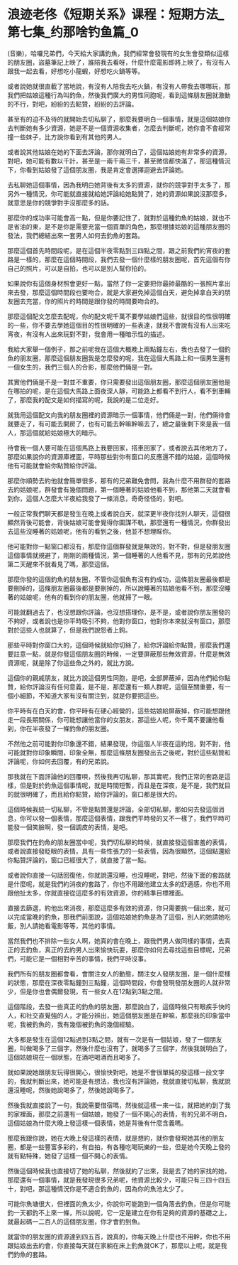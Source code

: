 # 浪迹老佟《短期关系》课程：短期方法_第七集_约那啥钓鱼篇_0

(音樂)，哈囉兄弟們，今天給大家講釣魚，我們經常會發現有的女生會發類似這樣的朋友圈，盜墓筆記上映了，誰陪我去看呀，什麼什麼電影即將上映了，有沒有人跟我一起去看，好想吃小龍蝦，好想吃火鍋等等。

或者說她就很直截了當地說，有沒有人陪我去吃火鍋，有沒有人帶我去哪哪玩，那我們把姑娘這種行為叫釣魚，然後我們廣大的男性同胞呢，看到這條朋友圈就激動的不行，對吧，紛紛的去點贊，紛紛的去評論。

甚至有的迫不及待的就開始去切私聊了，那麼我要明白一個事情，就是這個姑娘你去判斷她有多少資源，她是不是一個資源收集者，怎麼去判斷呢，她你會不會經常撞一些妹子，比方說你看到有其他的男人。

或者說其他姑娘在她的下面去評論，那你就明白了，這個姑娘她有非常多的資源，對吧，她可能有數以千計，甚至是一兩千兩三千，甚至微信都快滿了，那這種情況下，你看到姑娘發了這個朋友圈，我是肯定會選擇迴避去評論她。

去私聊她這個事情，因為我明白她背後有太多的資源，就你的競爭對手太多了，那另外一種情況，你可能就直接就給她評論給她點贊了，她的資源如果說沒那麼多，就意思是你的競爭對手沒那麼多的話。

那麼你的成功率可能會高一點，但是你要記住了，就對於這種釣魚的姑娘，就也不是省油的東，是不是你是需要充當一個買單的角色，那麼根據姑娘的這種朋友圈的發法，我們總結出來一套男人如何去釣魚的套路。

那麼這個首先時間段呢，是在這個半夜零點到三四點之間，跟之前我們約宵夜的套路是一樣的，那麼在這個時間段，我們去發一個什麼樣的朋友圈呢，首先這個有你自己的照片，可以是自拍，也可以是別人幫你拍的。

如果說你有這個身材照會更好一點，當然了你一定要把你最帥最酷的一張照片拿出來去發，那麼這個時間段也要吻合，就是大家避免掉這個白天，避免掉拿白天的朋友圈去充當，你的照片的時間是跟你發的時間要吻合的。

那麼這個配文怎麼去配呢，你的配文呢千萬不要學姑娘們這些，就很目的性很明確的一些，你不要去學她這個目的性很明確的一些表達，就我不會說有沒有人出來吃宵夜，有沒有人出來玩對不對，我會用一種暗示性的描述。

我給大家舉一個例子，那之前呢我在這個大概晚上兩點鐘左右，我也去發了一個釣魚的朋友圈，那麼這個朋友圈我是怎麼發的呢，我在這個大馬路上和一個男生還有一個女生的，我們三個人的合影，那麼他們倆是一對。

其實他們倆是不是一對並不重要，你只需要發出這個朋友圈，那麼這個朋友圈他是在哪拍的呢，是在這個大馬路上面夜深人靜，可能路上都看不到行人，看不到車輛了，那麼我的配文是如何描寫的呢，我說的是二位走好。

就我用這個配文向我的朋友圈裡的資源暗示一個事情，他們倆是一對，他們倆待會就要走了，有可能去開房了，也有可能去幹嘛幹嘛去了，總之最後剩下來是我一個人，那這個就給姑娘極大的暗示。

待會我一個人要可能在這個馬路上我要回家，搭車回家了，或者說去其他地方了，那麼如果說你的資源庫裡面，平時那些對你有窗口的反應還不錯的姑娘，這個時候他有可能就會給你點贊給你評論。

那麼你順勢去約他就會簡單很多，那有的兄弟難免會問，我為什麼不用群發的套路去約姑娘呢，群發會有幾個問題，第一個睡著的姑娘他看不到，那他第二天就會看到你，這個人怎麼大半夜給我發了一條消息，奇奇怪怪的，對吧。

一般正常我們聊天都是發生在晚上或者說白天，就深更半夜你找別人聊天，這個很顯然背後可能會，背後姑娘可能會覺得你圖謀不軌，那麼還有一種情況，你群發出去這些沒睡著的姑娘呢，他有的看到之後，他並不想理睬你。

他可能對你一點窗口都沒有，那麼你這個群發就是無效的，對不對，但是發朋友圈這個事情就規避了，剛剛的兩種情況，第一個睡著的人他看不見，那有的兄弟說他第二天醒來不就看見了嗎，那麼這個。

那麼你發的這個釣魚的朋友圈，不管你這個魚有沒有釣成功，這條朋友圈最後都是要刪掉的，這條朋友圈最後都是要刪掉的，所以說睡著的姑娘他看不到，那麼沒睡著的姑娘呢，他有的看到你的朋友圈，他就掃了一眼。

可能就翻過去了，也沒想跟你評論，也沒想搭理你，是不是，或者說你朋友圈發的不夠好，或者說也是你平時吸引不夠，他對你窗口，他對你本來就沒有窗口，那麼對於這些人也就算了，但是我們說怨者上鉤。

那些平時對你窗口大的，這個時候就給你切絲了，給你評論給你點贊，那麼我們還要註意一點，就是你發這個朋友圈的時候，一定要屏蔽那些無效資源，什麼是無效資源呢，就是除了你這些魚之外的，就比方說。

這個你的親戚朋友，就比方說這個男性同胞，是吧，全部屏蔽掉，因為他們給你點贊，給你評論沒有任何意義，是不是，那麼還有一類人群呢，這個至關重要，有一個小細節，不知道大家有沒有關注到，就是你要把這些。

你平時有在白天約會，你平時有在硬心經營的，這些姑娘給屏蔽掉，你可能想跟他走一段長期關係，你可能想讓他當你的女朋友，那這些人呢，你千萬不要讓他看到，你在半夜發了一條釣魚的朋友圈。

不然他之前可能對你印象還不錯，結果發現，你這個人半夜在這約炮，對不對，他可能就對你印象瞬間，印象全無，那麼這條朋友圈發出去之後呢，對於這些點贊和評論呢，你如何去回覆，有的兄弟說。

那我就在下面評論他的回覆唄，然後我再切私聊，那其實呢，我們正常的套路是這樣，但是對於釣魚這個事情呢，就是時間短暫，而且是在深夜，是不是，我們就目的就很明確了，而且給你點贊，給你評論的，窗口都是很大的。

這個時候我統一切私聊，不管是點贊還是評論，全部切私聊，那如何去發這個消息，你可以發一個表情，那麼這個表情，跟我們平時發的又不一樣了，我們平時可能發一個笑臉啊，發一個調皮的表情，是吧。

那麼我們在釣魚的朋友圈當中呢，我們切私聊的時候，就直接發這個害羞的表情，或者說直接發眨眼的表情，具有一些性張力的一些表情，因為很顯然，這個點還給你點贊評論的，窗口已經很大了，就直接了當一點。

或者說你直接一句話回復他，你就說還沒睡，也沒睡呢，對吧，然後下面的套路就是什麼呢，就是我們約消夜的套路了，你也不用跟他建立太多的舒適感，你也不用跟他扯太多，你就直接從這麼多的有效資源，你的精準目標裡面。

直接去篩選，約他出來消夜，那麼這麼多有效的資源，你只需要挑一個出來，就可以完成當晚的釣魚，那我們前面說，這個姑娘她釣魚是為了這個，別人約她請她吃飯，別人請她看電影等等，其他的事情。

當然我們也不排除一些女人啊，她真的會在晚上，跟我們男人做同樣的事情，去真正的去釣魚，真正的去約男人出來愉快玩耍，那麼你如何去尋找這些目標呢，兄弟們，可能它是一個相對辛苦的事情，我們平時沒事。

我們所有的朋友圈都會看，會關注女人的動態，關注女人發朋友圈，是一個什麼樣的狀態，那麼在深夜零點鐘到三點鐘，這個時間段，你會發現發朋友圈的人就非常少，但是你也會偶爾發現，有一些女人在12點到3點之間。

這個階段，去發一些真正的釣魚的朋友圈，那麼說白了，這個時候只有眼疾手快的人，和社交直覺強的人，才能分辨出，她這個朋友圈是在幹嘛，那麼我的印象當中呢，我被釣魚的，我有幾個被釣魚的幾個經驗。

大多都是發生在這個12點過到3點之間，就有一次是有一個姑娘，發了一個朋友圈，叫做喝多了三個字，然後什麼也沒有了，就喝多了三個字，然後我就明白了，這個姑娘現在一個狀態，在酒吧喝酒而且喝多了。

就如果說她跟朋友玩得很開心，很愉快對吧，她是不會很單純的發這樣一段文字的，我就判斷出來，她可能是有想法，我也沒有評論她，我就直接切私聊，我就說還沒睡呢，然後她說喝多了，然後她說喝多了。

然後我就直接說了一句，我說需要借宿嗎，然後就這樣一來一往，就把她約到了我的家裡面，那麼之前還有一個姑娘，她發了一個不開心的表情，有的兄弟不明白，這個姑娘為什麼大晚上發這樣一個表情，她是背後有什麼含義嗎。

那麼我跟你說，她在大晚上發這樣的表情，就是想約，就你會發現她其他的朋友圈，都是一些豐富多彩的，有自拍，有各種吃喝玩樂的一些，但是她今天晚上發的就有點特殊，她發了這樣一個不開心的表情。

然後這個時候我也直接切了她的私聊，然後就約了出來，我是去了她的家找的她，那麼還有一個事情，就是我發現很多兄弟呢，他資源比較少，可能只有三四十四五十，對吧，那這種情況你是不適合釣魚的，因為你的魚池太少了。

可能你魚塘很大，但裡面的魚太少，你說你可能跑到一個角落去釣魚，但是你可能釣一天都釣不上來一條，所以說呢，它一定是建立在你有足夠的資源的基礎之上，就最起碼一二百人的這個朋友圈，你才會釣到魚。

就當你的朋友圈的資源達到四五百，說真的，你每天晚上什麼也不用幹，你也不用跟姑娘出去約會，你直接每天就在家躺在床上釣魚就OK了，那麼以上呢，就是我們釣魚的套路。

